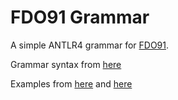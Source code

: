 # FDO91 Grammar

A simple ANTLR4 grammar for [FDO91](https://mazur-archives.s3.amazonaws.com/aol-files/fdo91/tutorial_faq.html).  

Grammar syntax from [here](https://github.com/toeserve/toese/wiki/FDO91Format)

Examples from [here](http://lithiumnode.com/extract/ln/aol/text/serverwriting.html) and [here](http://web.archive.org/web/20020214194429/http://www.aol-files.com/fdo91/fdoman.html)

